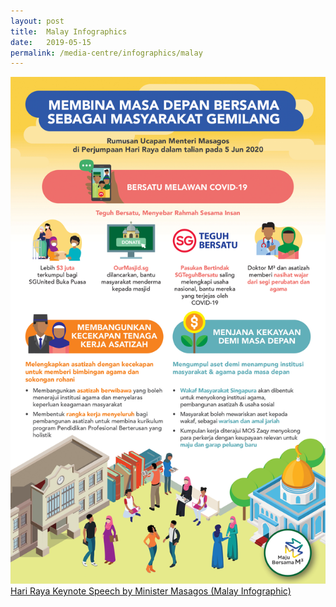 ```yaml
---
layout: post
title:  Malay Infographics
date:   2019-05-15
permalink: /media-centre/infographics/malay
---
```


<a href="/images/PDF/INFOG_HR_KEYNOTE_SPEECH_MAL_2MB.pdf" class="project-link no-pdf-icon" target="_blank">
  <img src="/images/INFOG_HR_KEYNOTE_SPEECH_MAL_3.2MB_THUMB.jpg" alt="M3 Infographic in Malay">Hari Raya Keynote Speech by Minister Masagos (Malay Infographic)
</a>
